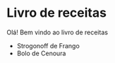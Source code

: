 # Livro de receitas

Olá! Bem vindo ao livro de receitas

- Strogonoff de Frango
- Bolo de Cenoura

